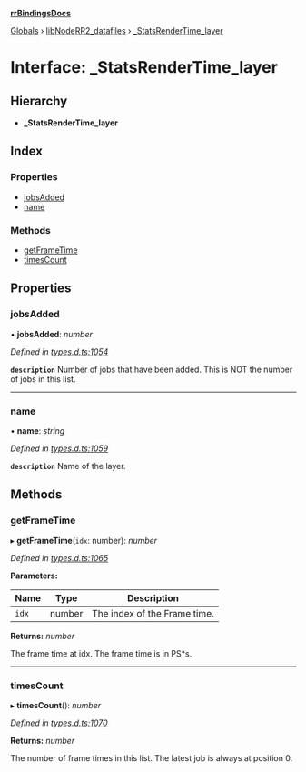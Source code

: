 **[rrBindingsDocs](../README.md)**

[Globals](../README.md) › [libNodeRR2_datafiles](../modules/libnoderr2_datafiles.md) › [_StatsRenderTime_layer](libnoderr2_datafiles._statsrendertime_layer.md)

# Interface: _StatsRenderTime_layer

## Hierarchy

* **_StatsRenderTime_layer**

## Index

### Properties

* [jobsAdded](libnoderr2_datafiles._statsrendertime_layer.md#jobsadded)
* [name](libnoderr2_datafiles._statsrendertime_layer.md#name)

### Methods

* [getFrameTime](libnoderr2_datafiles._statsrendertime_layer.md#getframetime)
* [timesCount](libnoderr2_datafiles._statsrendertime_layer.md#timescount)

## Properties

###  jobsAdded

• **jobsAdded**: *number*

*Defined in [types.d.ts:1054](https://github.com/Novalis15/rrBindings/blob/33d8d78/nodeJS/win64/v6/types.d.ts#L1054)*

**`description`** Number of jobs that have been added. This is NOT the number of jobs in this list.

___

###  name

• **name**: *string*

*Defined in [types.d.ts:1059](https://github.com/Novalis15/rrBindings/blob/33d8d78/nodeJS/win64/v6/types.d.ts#L1059)*

**`description`** Name of the layer.

## Methods

###  getFrameTime

▸ **getFrameTime**(`idx`: number): *number*

*Defined in [types.d.ts:1065](https://github.com/Novalis15/rrBindings/blob/33d8d78/nodeJS/win64/v6/types.d.ts#L1065)*

**Parameters:**

Name | Type | Description |
------ | ------ | ------ |
`idx` | number | The index of the Frame time.  |

**Returns:** *number*

The frame time at idx. The frame time is in PS*s.

___

###  timesCount

▸ **timesCount**(): *number*

*Defined in [types.d.ts:1070](https://github.com/Novalis15/rrBindings/blob/33d8d78/nodeJS/win64/v6/types.d.ts#L1070)*

**Returns:** *number*

The number of frame times in this list. The latest job is always at position 0.
